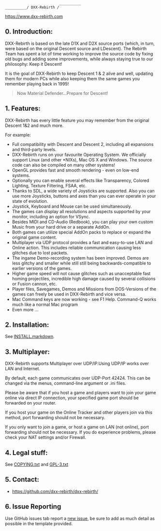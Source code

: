 ```
                         __________
__________/ DXX-Rebirth /
```

https://www.dxx-rebirth.com


## 0. Introduction:

DXX-Rebirth is based on the late D1X and D2X source ports (which, in turn, were based on the original Descent source and LDescent). The Rebirth Team has spent a lot of time working to improve the source code by fixing old bugs and adding some improvements, while always staying true to our philosophy: Keep it Descent!

It is the goal of DXX-Rebirth to keep Descent 1 & 2 alive and well, updating them for modern PCs while also keeping them the same games you remember playing back in 1995!

> Now Material Defender...Prepare for Descent!

## 1. Features:

DXX-Rebirth has every little feature you may remember from the original Descent 1&2 and much more.

For example:

* Full compatibility with Descent and Descent 2, including all expansions and third-party levels.
* DXX-Rebirth runs on your favourite Operating System. We officially support Linux (and other \*NIXs), Mac OS X and Windows. The source code can also be compiled on many other systems!
* OpenGL provides fast and smooth rendering - even on low-end systems.
* Optionally you can enable several effects like Transparency, Colored Lighting, Texture Filtering, FSAA, etc.
* Thanks to SDL, a wide variety of Joysticks are supported. Also you can use more Joysticks, buttons and axes than you can ever operate in your state of evolution.
* Joystick, Keyboard and Mouse can be used simultaneously.
* The games can display all resolutions and aspects supported by your monitor, including an option for VSync.
* Besides MIDI and CD-Audio (Redbook), you can play your own custom Music from your hard drive or a separate AddOn.
* Both games can utilize special AddOn packs to replace or expand the original game content.
* Multiplayer via UDP protocol provides a fast and easy-to-use LAN and Online action. This includes reliable communication causing less glitches due to lost packets.
* The ingame Demo-recording system has been improved. Demos are less glitchy and smaller while still still being backwards-compatible to earlier versions of the games.
* Higher game speed will not cause glitches such as unacceptable fast homing projectiles, incredible high damage caused by several collisions or Fusion cannon, etc.
* Player files, Savegames, Demos and Missions from DOS-Versions of the games can freely be used in DXX-Rebirth and vice versa.
* Mac Command keys are now working - see F1 Help. Command-Q works much like a normal Mac program
* Even more ...


## 2. Installation:

See [INSTALL.markdown](INSTALL.markdown).


## 3. Multiplayer:

DXX-Rebirth supports Multiplayer over UDP/IP.Using UDP/IP works over LAN and Internet. 

By default, each game communicates over UDP-Port 42424. This can be changed via the menus, command-line argument or .ini files. 

Please be aware that if you host a game and players want to join your game online via direct IP connection, your specified game port should be forwarded on your router. 

If you host your game on the Online Tracker and other players join via this method, port forwarding should not be necessary.

If you only want to join a game, or host a game on LAN (not online), port forwarding should not be necessary. If you do experience problems, please check your NAT settings and/or Firewall.


## 4. Legal stuff:

See [COPYING.txt](COPYING.txt) and [GPL-3.txt](GPL-3.txt)


## 5. Contact:

- https://github.com/dxx-rebirth/dxx-rebirth/

## 6. Issue Reporting

Use GitHub issues tab report a [new issue](https://github.com/dxx-rebirth/dxx-rebirth/issues/new), be sure to add as much detail as possible in the template provided.
